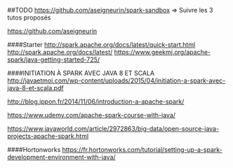 ##TODO
https://github.com/aseigneurin/spark-sandbox => Suivre les 3 tutos proposés

https://github.com/aseigneurin

####Starter
http://spark.apache.org/docs/latest/quick-start.html
http://spark.apache.org/docs/latest/
https://www.geekmj.org/apache-spark/java-getting-started-725/


####INITIATION À SPARK AVEC JAVA 8 ET SCALA
http://javaetmoi.com/wp-content/uploads/2015/04/initiation-a-spark-avec-java-8-et-scala.pdf

http://blog.ippon.fr/2014/11/06/introduction-a-apache-spark/

https://www.udemy.com/apache-spark-course-with-java/

https://www.javaworld.com/article/2972863/big-data/open-source-java-projects-apache-spark.html


####Hortonworks
https://fr.hortonworks.com/tutorial/setting-up-a-spark-development-environment-with-java/